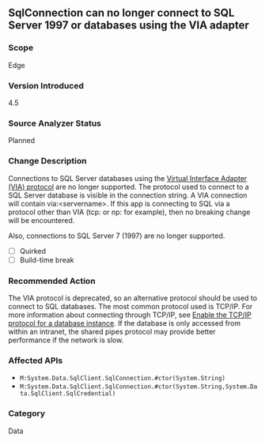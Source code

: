 ## SqlConnection can no longer connect to SQL Server 1997 or databases using the VIA adapter

### Scope
Edge

### Version Introduced
4.5

### Source Analyzer Status
Planned

### Change Description
Connections to SQL Server databases using the [Virtual Interface Adapter (VIA) protocol](https://technet.microsoft.com/library/ms191229%28v=sql.105%29.aspx) are no longer supported.
The protocol used to connect to a SQL Server database is visible in the connection string. A VIA connection will contain via:\<servername\>.
If this app is connecting to SQL via a protocol other than VIA (tcp: or np: for example), then no breaking change will be encountered.

Also, connections to SQL Server 7 (1997) are no longer supported.

- [ ] Quirked
- [ ] Build-time break

### Recommended Action
The VIA protocol is deprecated, so an alternative protocol should be used to connect to SQL databases. The most common protocol used is TCP/IP. For more information about connecting through TCP/IP, see [Enable the TCP/IP protocol for a database instance](https://docs.microsoft.com/previous-versions/visualstudio/visual-studio-2008/bb909712(v=vs.90)). If the database is only accessed from within an intranet, the shared pipes protocol may provide better performance if the network is slow.

### Affected APIs
* `M:System.Data.SqlClient.SqlConnection.#ctor(System.String)`
* `M:System.Data.SqlClient.SqlConnection.#ctor(System.String,System.Data.SqlClient.SqlCredential)`

### Category
Data

<!-- breaking change id: 70 -->
